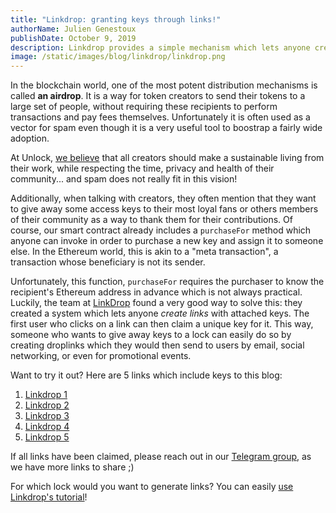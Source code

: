 ```yaml
---
title: "Linkdrop: granting keys through links!"
authorName: Julien Genestoux
publishDate: October 9, 2019
description: Linkdrop provides a simple mechanism which lets anyone create links to "claim" keys for free!
image: /static/images/blog/linkdrop/linkdrop.png
---
```


In the blockchain world, one of the most potent distribution mechanisms is called **an airdrop**. It is a way for token creators to send their tokens to a large set of people, without requiring these recipients to perform transactions and pay fees themselves. Unfortunately it is often used as a vector for spam even though it is a very useful tool to boostrap a fairly wide adoption.

At Unlock, [we believe](/blog/mission-vision/) that all creators should make a sustainable living from their work, while respecting the time, privacy and health of their community... and spam does not really fit in this vision!

Additionally, when talking with creators, they often mention that they want to give away some access keys to their most loyal fans or others members of their community as a way to thank them for their contributions. Of course, our smart contract already includes a `purchaseFor` method which anyone can invoke in order to purchase a new key and assign it to someone else. In the Ethereum world, this is akin to a "meta transaction", a transaction whose beneficiary is not its sender.

Unfortunately, this function, `purchaseFor` requires the purchaser to know the recipient's Ethereum address in advance which is not always practical. Luckily, the team at [LinkDrop](https://linkdrop.io/) found a very good way to solve this: they created a system which lets anyone _create links_ with attached keys. The first user who clicks on a link can then claim a unique key for it. This way, someone who wants to give away keys to a lock can easily do so by creating droplinks which they would then send to users by email, social networking, or even for promotional events.

Want to try it out? Here are 5 links which include keys to this blog:
1. [Linkdrop 1](https://unlock.linkdrop.io/#/receive?weiAmount=0&tokenAddress=0x0000000000000000000000000000000000000000&tokenAmount=0&expirationTime=12345678910&version=1&chainId=1&linkKey=0x9d0e94f09d2e5322397c7a83cca5fcc627c9c39cc98a16c8ae85e3111fa7ae7d&linkdropMasterAddress=0x6C0F58AD4eb24da5769412Bf34dDEe698c4d185b&linkdropSignerSignature=0xc22ab16ae613b80609919d2b83ef2ec29b8601bc1d8fcc83567505ab5bbf78a74b61aa23d692a4bea5ec65da049ba2c28c82b12a94730df7bca23da0ef3ea5f31b&campaignId=0&lock=0xB0114bbDCe17e0AF91b2Be32916a1e236cf6034F&article=https%3A%2F%2Funlock-protocol.com%2Fblog%2F)
2. [Linkdrop 2](https://unlock.linkdrop.io/#/receive?weiAmount=0&tokenAddress=0x0000000000000000000000000000000000000000&tokenAmount=0&expirationTime=12345678910&version=1&chainId=1&linkKey=0xf2812db5c39fc1b555f8b337c4187be0573328ffd41737f0e7c78bc9c99a1ee9&linkdropMasterAddress=0x6C0F58AD4eb24da5769412Bf34dDEe698c4d185b&linkdropSignerSignature=0xef24121b19bf6e381bdb6dd7c04c8517c0e330f7c3c4f84e67c0aba958aef860576b99ca75540ebfa27ab5d39f848fc842723af8cf235a75373f6f5e943768321c&campaignId=0&lock=0xB0114bbDCe17e0AF91b2Be32916a1e236cf6034F&article=https%3A%2F%2Funlock-protocol.com%2Fblog%2F)
3. [Linkdrop 3](https://unlock.linkdrop.io/#/receive?weiAmount=0&tokenAddress=0x0000000000000000000000000000000000000000&tokenAmount=0&expirationTime=12345678910&version=1&chainId=1&linkKey=0x860db4444c666f5e83b548a6d8d7ec80c7cda7984d510b6b042a0c83fef96f89&linkdropMasterAddress=0x6C0F58AD4eb24da5769412Bf34dDEe698c4d185b&linkdropSignerSignature=0x2250dc0e1df84a3cca8741d6c0c66d603625670e8e00db826185f26c5994c56a3a2512bb4512ef272fdb2b3f49e3b1ef7d597d0b66a1f0a998a960b78ba4e5af1b&campaignId=0&lock=0xB0114bbDCe17e0AF91b2Be32916a1e236cf6034F&article=https%3A%2F%2Funlock-protocol.com%2Fblog%2F)
4. [Linkdrop 4](https://unlock.linkdrop.io/#/receive?weiAmount=0&tokenAddress=0x0000000000000000000000000000000000000000&tokenAmount=0&expirationTime=12345678910&version=1&chainId=1&linkKey=0x79baa71ea0d19f111ed4f24b4cacf827539271ad8c320a20305fb7f89dc92b09&linkdropMasterAddress=0x6C0F58AD4eb24da5769412Bf34dDEe698c4d185b&linkdropSignerSignature=0x2ec3068612f9d963efcd8c7d4be61458e075c059d917c101a0ff1f7d1050081e53c7c7695659c9cf0e7f1ffdf1c40d8792d6f39de392f8c5c7a9e7aa028275581c&campaignId=0&lock=0xB0114bbDCe17e0AF91b2Be32916a1e236cf6034F&article=https%3A%2F%2Funlock-protocol.com%2Fblog%2F)
5. [Linkdrop 5](https://unlock.linkdrop.io/#/receive?weiAmount=0&tokenAddress=0x0000000000000000000000000000000000000000&tokenAmount=0&expirationTime=12345678910&version=1&chainId=1&linkKey=0x69c72ac85f8a8e4886876963940da4b76846226e61e97ed7f31a4ceeb6998cc4&linkdropMasterAddress=0x6C0F58AD4eb24da5769412Bf34dDEe698c4d185b&linkdropSignerSignature=0x715f9862aefb88c9ce78d13204a7bcb2a171280e2310a98762deea5a9a8636df6212fd2de2acfe2ac618a59505c2e23c48624ae992034757f49dc81c66741ac51c&campaignId=0&lock=0xB0114bbDCe17e0AF91b2Be32916a1e236cf6034F&article=https%3A%2F%2Funlock-protocol.com%2Fblog%2F)

If all links have been claimed, please reach out in our [Telegram group](https://t.me/unlockprotocol), as we have more links to share ;)

For which lock would you want to generate links? You can easily [use Linkdrop's tutorial](https://github.com/LinkdropHQ/linkdrop-unlock)!
